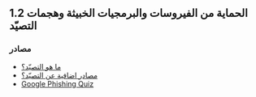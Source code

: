 ## 1.2 الحماية من الفيروسات والبرمجيات الخبيثة وهجمات التصيّد

### مصادر

- [ما هو التصيّد؟](https://www.phishing.org/what-is-phishing)
- [مصادر اضافية عن التصيّد؟](https://www.phishing.org)
- [Google Phishing Quiz](https://phishingquiz.withgoogle.com/)

